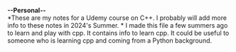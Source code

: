 **--Personal--**  
\*These are my notes for a Udemy course on C++. I probably will add more info to these notes in 2024's Summer. \*
I made this file a few summers ago to learn and play with cpp.
It contains info to learn cpp. It could be useful to someone who is learning cpp and coming from a Python background.  

